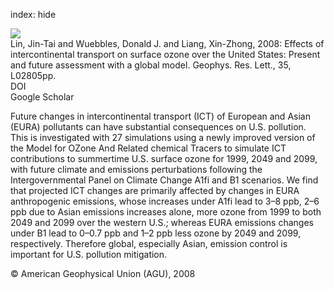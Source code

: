 index: hide

<div class="Citation">
    <div class="Citation-thumb CitationThumb-linked"  data-href="https://doi.org/10.1029/2007gl031415">
      <img src="https://static.claimspace.cloud/climate-study-static/refs/thumbs/11/Lin_et_al_2008-thumb.png" />
    </div>

  <div class="Citation-body">
    <div class="Citation-text">Lin, Jin-Tai and Wuebbles, Donald J. and Liang, Xin-Zhong, 2008: Effects of intercontinental transport on surface ozone over the United States: Present and future assessment with a global model. <span class="Article-journal">Geophys. Res. Lett., </span><span class="Article-volume">35, </span>L02805pp.</div>
    <div class="Citation-links">
      <div class="CitationLink" data-href="https://doi.org/10.1029/2007gl031415">
        <div class="CitationLink-icon CitationLink-Doi"></div>
        <div class="CitationLink-text">DOI</div>
      </div>
      <div class="CitationLink" data-href="https://scholar.google.com/scholar?q=10.1029/2007gl031415">
        <div class="CitationLink-icon CitationLink-Scholar"></div>
        <div class="CitationLink-text">Google Scholar</div>
      </div>
    </div>
  </div>
</div>

Future changes in intercontinental transport (ICT) of European and Asian (EURA) pollutants can have substantial consequences on U.S. pollution. This is investigated with 27 simulations using a newly improved version of the Model for OZone And Related chemical Tracers to simulate ICT contributions to summertime U.S. surface ozone for 1999, 2049 and 2099, with future climate and emissions perturbations following the Intergovernmental Panel on Climate Change A1fi and B1 scenarios. We find that projected ICT changes are primarily affected by changes in EURA anthropogenic emissions, whose increases under A1fi lead to 3–8 ppb, 2–6 ppb due to Asian emissions increases alone, more ozone from 1999 to both 2049 and 2099 over the western U.S.; whereas EURA emissions changes under B1 lead to 0–0.7 ppb and 1–2 ppb less ozone by 2049 and 2099, respectively. Therefore global, especially Asian, emission control is important for U.S. pollution mitigation.

<div class="Citation-copy">
&copy; American Geophysical Union (AGU), 2008
</div>